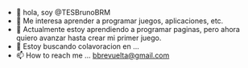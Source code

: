 - 👋 hola, soy @TESBrunoBRM
- 👀 Me interesa aprender a programar juegos, aplicaciones, etc. 
- 🌱  Actualmente estoy aprendiendo a programar paginas, pero ahora quiero avanzar  hasta crear mi primer juego.
- 💞️ Estoy buscando colavoracion en ...
- 📫 How to reach me ... bbrevuelta@gmail.com

<!---
TESBrunoBRM/TESBrunoBRM is a ✨ special ✨ repository because its `README.md` (this file) appears on your GitHub profile.
You can click the Preview link to take a look at your changes.
--->

